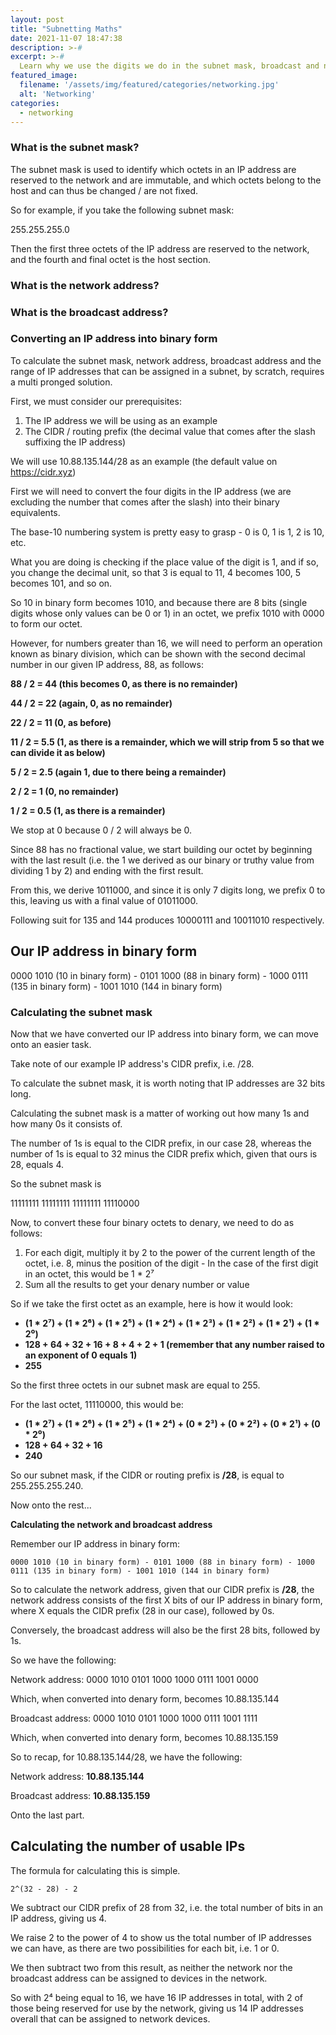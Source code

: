 ```yaml
---
layout: post
title: "Subnetting Maths"
date: 2021-11-07 18:47:38
description: >-#
excerpt: >-#
  Learn why we use the digits we do in the subnet mask, broadcast and network addresses, and how we calculate the number of usable IPs.
featured_image:
  filename: '/assets/img/featured/categories/networking.jpg'
  alt: 'Networking'
categories: 
  - networking
---
```

### What is the subnet mask?

The subnet mask is used to identify which octets in an IP address are reserved to the network and are immutable, and which octets belong to the host and can thus be changed / are not fixed.

So for example, if you take the following subnet mask:

255.255.255.0

Then the first three octets of the IP address are reserved to the network, and the fourth and final octet is the host section.

### What is the network address?

### What is the broadcast address?

### Converting an IP address into binary form

To calculate the subnet mask, network address, broadcast address and the range of IP addresses that can be assigned in a subnet, by scratch, requires a multi pronged solution.

First, we must consider our prerequisites:

1. The IP address we will be using as an example
2. The CIDR / routing prefix (the decimal value that comes after the slash suffixing the IP address)

We will use 10.88.135.144/28 as an example (the default value on https://cidr.xyz)

First we will need to convert the four digits in the IP address (we are excluding the number that comes after the slash) into their binary equivalents.

The base-10 numbering system is pretty easy to grasp - 0 is 0, 1 is 1, 2 is 10, etc.

What you are doing is checking if the place value of the digit is 1, and if so, you change the decimal unit, so that 3 is equal to 11, 4 becomes 100, 5 becomes 101, and so on.

So 10 in binary form becomes 1010, and because there are 8 bits (single digits whose only values can be 0 or 1) in an octet, we prefix 1010 with 0000 to form our octet.

However, for numbers greater than 16, we will need to perform an operation known as binary division, which can be shown with the second decimal number in our given IP address, 88, as follows:

**88 / 2 = 44 (this becomes 0, as there is no remainder)**

**44 / 2 = 22 (again, 0, as no remainder)**

**22 / 2 = 11 (0, as before)**

**11 / 2 = 5.5 (1, as there is a remainder, which we will strip from 5 so that we can divide it as below)**

**5 / 2 = 2.5 (again 1, due to there being a remainder)**

**2 / 2 = 1 (0, no remainder)**

**1 / 2 = 0.5 (1, as there is a remainder)**

We stop at 0 because 0 / 2 will always be 0.

Since 88 has no fractional value, we start building our octet by beginning with the last result (i.e. the 1 we derived as our binary or truthy value from dividing 1 by 2) and ending with the first result.

From this, we derive 1011000, and since it is only 7 digits long, we prefix 0 to this, leaving us with a final value of 01011000.

Following suit for 135 and 144 produces 10000111 and 10011010 respectively.

## Our IP address in binary form

0000 1010 (10 in binary form) - 0101 1000 (88 in binary form) - 1000 0111 (135 in binary form) - 1001 1010 (144 in binary form)

### Calculating the subnet mask

Now that we have converted our IP address into binary form, we can move onto an easier task.

Take note of our example IP address's CIDR prefix, i.e. /28.

To calculate the subnet mask, it is worth noting that IP addresses are 32 bits long.

Calculating the subnet mask is a matter of working out how many 1s and how many 0s it consists of.

The number of 1s is equal to the CIDR prefix, in our case 28, whereas the number of 1s is equal to 32 minus the CIDR prefix which, given that ours is 28, equals 4.

So the subnet mask is 

11111111 11111111 11111111 11110000

Now, to convert these four binary octets to denary, we need to do as follows:

1. For each digit, multiply it by 2 to the power of the current length of the octet, i.e. 8, minus the position of the digit - In the case of the first digit in an octet, this would be 1 * 2⁷
2. Sum all the results to get your denary number or value

So if we take the first octet as an example, here is how it would look:

- **(1 * 2⁷) + (1 * 2⁶) + (1 * 2⁵) + (1 * 2⁴) + (1 * 2³) + (1 * 2²) + (1 * 2¹) + (1 * 2⁰)**
- **128 + 64 + 32 + 16 + 8 + 4 + 2 + 1 (remember that any number raised to an exponent of 0 equals 1)**
- **255**

So the first three octets in our subnet mask are equal to 255.

For the last octet, 11110000, this would be:

- **(1 * 2⁷) + (1 * 2⁶) + (1 * 2⁵) + (1 * 2⁴) + (0 * 2³) + (0 * 2²) + (0 * 2¹) + (0 * 2⁰)**
- **128 + 64 + 32 + 16**
- **240**

So our subnet mask, if the CIDR or routing prefix is **/28**, is equal to 255.255.255.240.

Now onto the rest...

**Calculating the network and broadcast address**

Remember our IP address in binary form:

```
0000 1010 (10 in binary form) - 0101 1000 (88 in binary form) - 1000 0111 (135 in binary form) - 1001 1010 (144 in binary form)
```

So to calculate the network address, given that our CIDR prefix is **/28**, the network address consists of the first X bits of our IP address in binary form, where X equals the CIDR prefix (28 in our case), followed by 0s.

Conversely, the broadcast address will also be the first 28 bits, followed by 1s.

So we have the following:

Network address: 0000 1010 0101 1000 1000 0111 1001 0000

Which, when converted into denary form, becomes 10.88.135.144

Broadcast address: 0000 1010 0101 1000 1000 0111 1001 1111

Which, when converted into denary form, becomes 10.88.135.159

So to recap, for 10.88.135.144/28, we have the following:

Network address: **10.88.135.144**

Broadcast address: **10.88.135.159**

Onto the last part.

## Calculating the number of usable IPs

The formula for calculating this is simple.

```
2^(32 - 28) - 2
```

We subtract our CIDR prefix of 28 from 32, i.e. the total number of bits in an IP address, giving us 4.

We raise 2 to the power of 4 to show us the total number of IP addresses we can have, as there are two possibilities for each bit, i.e. 1 or 0.

We then subtract two from this result, as neither the network nor the broadcast address can be assigned to devices in the network.

So with 2⁴ being equal to 16, we have 16 IP addresses in total, with 2 of those being reserved for use by the network, giving us 14 IP addresses overall that can be assigned to network devices.
